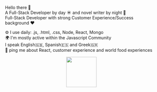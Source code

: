 Hello there 👋 <br>
A Full-Stack Developer by day ☀️ and novel writer by night 🌙 <br>
Full-Stack Developer with strong Customer Experience/Success background ❤️ <br>

⚙️ I use daily: .js, .html, .css, Node, React, Mongo <br>
🌍 I'm mostly active within the Javascript Community <br>
I speak English🇬🇧, Spanish🇪🇸 and Greek🇬🇷 <br>
💬 ping me about React, customer experience and world food experiences <br>

<div id="header" align="center">
  <img src="https://media.giphy.com/media/v1.Y2lkPTc5MGI3NjExbzdkeDRidm40eGR0aDR1Z2JkMXplMHNrZnNlNXhxdm1oZXNlOWsxNSZlcD12MV9pbnRlcm5hbF9naWZfYnlfaWQmY3Q9Zw/PI3QGKFN6XZUCMMqJm/giphy.gif" width="100"/>
</div>
